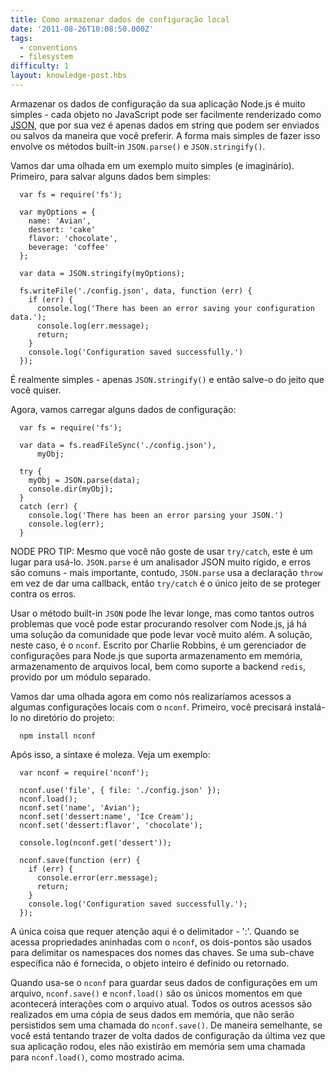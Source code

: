 ```yaml
---
title: Como armazenar dados de configuração local
date: '2011-08-26T10:08:50.000Z'
tags:
  - conventions
  - filesystem
difficulty: 1
layout: knowledge-post.hbs
---
```



Armazenar os dados de configuração da sua aplicação Node.js é muito simples - cada objeto no JavaScript pode ser facilmente renderizado como [JSON](/what-is-json), que por sua vez é apenas dados em string que podem ser enviados ou salvos da maneira que você preferir.  A forma mais simples de fazer isso envolve os métodos built-in `JSON.parse()` e `JSON.stringify()`.

Vamos dar uma olhada em um exemplo muito simples (e imaginário).  Primeiro, para salvar alguns dados bem simples:

      var fs = require('fs');

      var myOptions = {
        name: 'Avian',
        dessert: 'cake'
        flavor: 'chocolate',
        beverage: 'coffee'
      };

      var data = JSON.stringify(myOptions);

      fs.writeFile('./config.json', data, function (err) {
        if (err) {
          console.log('There has been an error saving your configuration data.');
          console.log(err.message);
          return;
        }
        console.log('Configuration saved successfully.')
      });

É realmente simples - apenas `JSON.stringify()` e então salve-o do jeito que você quiser.

Agora, vamos carregar alguns dados de configuração:

      var fs = require('fs');

      var data = fs.readFileSync('./config.json'),
          myObj;

      try {
        myObj = JSON.parse(data);
        console.dir(myObj);
      }
      catch (err) {
        console.log('There has been an error parsing your JSON.')
        console.log(err);
      }

NODE PRO TIP:  Mesmo que você não goste de usar `try/catch`, este é um lugar para usá-lo.  `JSON.parse` é um analisador JSON muito rígido, e erros são comuns - mais importante, contudo, `JSON.parse` usa a declaração `throw`  em vez de dar uma callback, então `try/catch` é o único jeito de se proteger contra os erros.

Usar o método built-in `JSON` pode lhe levar longe, mas como tantos outros problemas que você pode estar procurando resolver com Node.js, já há uma solução da comunidade que pode levar você muito além.  A solução, neste caso, é o `nconf`.  Escrito por Charlie Robbins, é um gerenciador de configurações para Node.js que suporta armazenamento em memória, armazenamento de arquivos local, bem como suporte a backend `redis`, provido por um módulo separado.

Vamos dar uma olhada agora em como nós realizaríamos acessos a algumas configurações locais com o `nconf`.  Primeiro, você precisará instalá-lo no diretório do projeto:

      npm install nconf

Após isso, a sintaxe é moleza. Veja um exemplo:

      var nconf = require('nconf');

      nconf.use('file', { file: './config.json' });
      nconf.load();
      nconf.set('name', 'Avian');
      nconf.set('dessert:name', 'Ice Cream');
      nconf.set('dessert:flavor', 'chocolate');

      console.log(nconf.get('dessert'));

      nconf.save(function (err) {
        if (err) {
          console.error(err.message);
          return;
        }
        console.log('Configuration saved successfully.');
      });

A única coisa que requer atenção aqui é o delimitador - ':'. Quando se acessa propriedades aninhadas com o `nconf`, os dois-pontos são usados para delimitar os namespaces dos nomes das chaves.  Se uma sub-chave específica não é fornecida, o objeto inteiro é definido ou retornado.

Quando usa-se o `nconf` para guardar seus dados de configurações em um arquivo, `nconf.save()` e `nconf.load()` são os únicos momentos em que acontecerá interações com o arquivo atual.  Todos os outros acessos são realizados em uma cópia de seus dados em memória, que não serão persistidos sem uma chamada do `nconf.save()`.  De maneira semelhante, se você está tentando trazer de volta dados de configuração da última vez que sua aplicação rodou, eles não existirão em memória sem uma chamada para `nconf.load()`, como mostrado acima.

